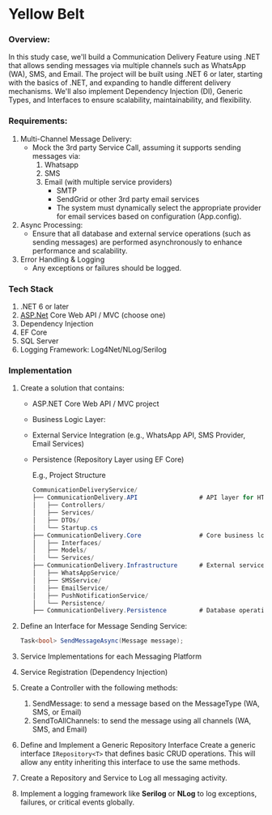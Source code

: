 # Yellow Belt

### Overview:

In this study case, we'll build a Communication Delivery Feature using .NET that allows sending messages via multiple channels such as WhatsApp (WA), SMS, and Email. The project will be built using .NET 6  or later, starting with the basics of .NET, and expanding to handle different delivery mechanisms. We'll also implement Dependency Injection (DI), Generic Types, and Interfaces to ensure scalability, maintainability, and flexibility.

### Requirements:

1. Multi-Channel Message Delivery:
    - Mock the 3rd party Service Call, assuming it supports sending messages via:
        1. Whatsapp 
        2. SMS
        3. Email (with multiple service providers)
            - SMTP
            - SendGrid or other 3rd party email services
            - The system must dynamically select the appropriate provider for email services based on configuration (App.config).
2. Async Processing:
    - Ensure that all database and external service operations (such as sending messages) are performed asynchronously to enhance performance and scalability.
3. Error Handling & Logging
    - Any exceptions or failures should be logged.

### Tech Stack

1. .NET 6 or later
2. [ASP.Net](http://ASP.Net) Core Web API / MVC (choose one)
3. Dependency Injection
4. EF Core
5. SQL Server
6. Logging Framework: Log4Net/NLog/Serilog

### Implementation

1. Create a solution that contains:
    - ASP.NET Core Web API / MVC project
    - Business Logic Layer:
    - External Service Integration (e.g., WhatsApp API, SMS Provider, Email Services)
    - Persistence (Repository Layer using EF Core)
        
        E.g., Project Structure
        
        ```csharp
        CommunicationDeliveryService/
        ├── CommunicationDelivery.API                 # API layer for HTTP endpoints
        │   ├── Controllers/
        │   ├── Services/
        │   ├── DTOs/
        │   └── Startup.cs
        ├── CommunicationDelivery.Core                # Core business logic and models
        │   ├── Interfaces/
        │   ├── Models/
        │   └── Services/
        ├── CommunicationDelivery.Infrastructure      # External service integrations
        │   ├── WhatsAppService/
        │   ├── SMSService/
        │   ├── EmailService/
        │   ├── PushNotificationService/
        │   └── Persistence/
        ├── CommunicationDelivery.Persistence         # Database operations
        ```
        
2. Define an Interface for Message Sending Service:
    
    ```csharp
    Task<bool> SendMessageAsync(Message message);
    ```
    
3. Service Implementations for each Messaging Platform
4. Service Registration (Dependency Injection)
5. Create a Controller with the following methods:
    1. SendMessage: to send a message based on the MessageType (WA, SMS, or Email)
    2. SendToAllChannels: to send the message using all channels (WA, SMS, and Email)
6. Define and Implement a Generic Repository Interface
Create a generic interface `IRepository<T>` that defines basic CRUD operations. This will allow any entity inheriting this interface to use the same methods.
7. Create a Repository and Service to Log all messaging activity.
8. Implement a logging framework like **Serilog** or **NLog** to log exceptions, failures, or critical events globally.